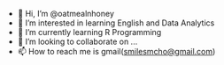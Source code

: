 - 👋 Hi, I’m @oatmealnhoney
- 👀 I’m interested in learning English and Data Analytics
- 🌱 I’m currently learning R Programming
- 💞️ I’m looking to collaborate on ...
- 📫 How to reach me is gmail(smilesmcho@gmail.com)

<!---
oatmealnhoney/oatmealnhoney is a ✨ special ✨ repository because its `README.md` (this file) appears on your GitHub profile.
You can click the Preview link to take a look at your changes.
--->
